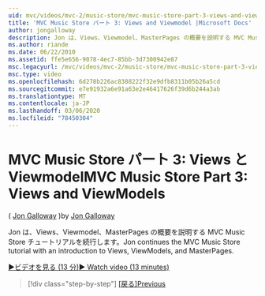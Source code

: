 ```yaml
---
uid: mvc/videos/mvc-2/music-store/mvc-music-store-part-3-views-and-viewmodels
title: 'MVC Music Store パート 3: Views and Viewmodel |Microsoft Docs'
author: jongalloway
description: Jon は、Views、Viewmodel、MasterPages の概要を説明する MVC Music Store チュートリアルを続行します。
ms.author: riande
ms.date: 06/22/2010
ms.assetid: ffe5e656-9078-4ec7-85bb-3d7300942e87
msc.legacyurl: /mvc/videos/mvc-2/music-store/mvc-music-store-part-3-views-and-viewmodels
msc.type: video
ms.openlocfilehash: 6d278b226ac8388222f32e9dfb8311b05b26a5cd
ms.sourcegitcommit: e7e91932a6e91a63e2e46417626f39d6b244a3ab
ms.translationtype: MT
ms.contentlocale: ja-JP
ms.lasthandoff: 03/06/2020
ms.locfileid: "78450304"
---
```

# <a name="mvc-music-store-part-3-views-and-viewmodels"></a><span data-ttu-id="5b09c-103">MVC Music Store パート 3: Views と Viewmodel</span><span class="sxs-lookup"><span data-stu-id="5b09c-103">MVC Music Store Part 3: Views and ViewModels</span></span>

<span data-ttu-id="5b09c-104">( [Jon Galloway](https://github.com/jongalloway) )</span><span class="sxs-lookup"><span data-stu-id="5b09c-104">by [Jon Galloway](https://github.com/jongalloway)</span></span>

<span data-ttu-id="5b09c-105">Jon は、Views、Viewmodel、MasterPages の概要を説明する MVC Music Store チュートリアルを続行します。</span><span class="sxs-lookup"><span data-stu-id="5b09c-105">Jon continues the MVC Music Store tutorial with an introduction to Views, ViewModels, and MasterPages.</span></span>

[<span data-ttu-id="5b09c-106">&#9654;ビデオを見る (13 分)</span><span class="sxs-lookup"><span data-stu-id="5b09c-106">&#9654; Watch video (13 minutes)</span></span>](https://channel9.msdn.com/Blogs/ASP-NET-Site-Videos/mvc-music-store-part-3-views-and-viewmodels)

> [!div class="step-by-step"]
> <span data-ttu-id="5b09c-107">[[戻る]](mvc-music-store-part-2-controllers.md)</span><span class="sxs-lookup"><span data-stu-id="5b09c-107">[Previous](mvc-music-store-part-2-controllers.md)</span></span>

